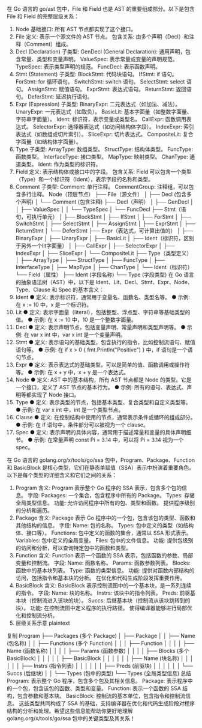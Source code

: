 在 Go 语言的 go/ast 包中，File 和 Field 也是 AST 的重要组成部分。以下是包含 File 和 Field 的完整层级关系：
1. Node
   基础接口: 所有 AST 节点都实现了这个接口。
2. File
   定义: 表示一个源文件的 AST 节点。
   包含关系:
   由多个声明（Decl）和注释（Comment）组成。
3. Decl (Declaration)
   子类型:
   GenDecl (General Declaration): 通用声明，包含常量、类型和变量声明。
   ValueSpec: 表示常量或变量的声明规范。
   TypeSpec: 表示类型声明的规范。
   FuncDecl: 表示函数声明。
4. Stmt (Statement)
   子类型:
   BlockStmt: 代码块语句。
   IfStmt: if 语句。
   ForStmt: for 循环语句。
   SwitchStmt: switch 语句。
   SelectStmt: select 语句。
   AssignStmt: 赋值语句。
   ExprStmt: 表达式语句。
   ReturnStmt: 返回语句。
   DeferStmt: 延迟执行语句。
5. Expr (Expression)
   子类型:
   BinaryExpr: 二元表达式（如加法、减法）。
   UnaryExpr: 一元表达式（如取负）。
   BasicLit: 基本字面量（如整数字面量、字符串字面量）。
   Ident: 标识符，表示变量或类型名。
   CallExpr: 函数调用表达式。
   SelectorExpr: 选择器表达式（如访问结构体字段）。
   IndexExpr: 索引表达式（如数组或切片索引）。
   SliceExpr: 切片表达式。
   CompositeLit: 复合字面量（如结构体字面量）。
6. Type
   子类型:
   ArrayType: 数组类型。
   StructType: 结构体类型。
   FuncType: 函数类型。
   InterfaceType: 接口类型。
   MapType: 映射类型。
   ChanType: 通道类型。
   Ident: 作为类型的标识符。
7. Field
   定义: 表示结构体或接口中的字段。
   包含关系:
   Field 可以包含一个类型（Type）和一个标识符（Ident），表示字段的名称和类型。
8. Comment
   子类型:
   Comment: 单行注释。
   CommentGroup: 注释组，可以包含多行注释。
   Node（顶层节点）
   ├── File（源文件）
   │    ├── Decl (包含多个声明)
   │    └── Comment (包含注释)
   ├── Decl（声明）
   │    ├── GenDecl
   │    │    ├── ValueSpec
   │    │    └── TypeSpec
   │    └── FuncDecl
   ├── Stmt（语句，可执行单元）
   │    ├── BlockStmt
   │    ├── IfStmt
   │    ├── ForStmt
   │    ├── SwitchStmt
   │    ├── SelectStmt
   │    ├── AssignStmt
   │    ├── ExprStmt
   │    ├── ReturnStmt
   │    └── DeferStmt
   ├── Expr（表达式，可计算出值的）
   │    ├── BinaryExpr
   │    ├── UnaryExpr
   │    ├── BasicLit
   │    ├── Ident（标识符，区别于另外一个lit字面量）
   │    ├── CallExpr
   │    ├── SelectorExpr
   │    ├── IndexExpr
   │    ├── SliceExpr
   │    └── CompositeLit
   ├── Type（类型定义）
   │    ├── ArrayType
   │    ├── StructType
   │    ├── FuncType
   │    ├── InterfaceType
   │    ├── MapType
   │    ├── ChanType
   │    └── Ident（标识符）
   └── Field（属性）
   ├── Ident (字段名称)
   └── Type (字段类型)
   在 Go 语言的抽象语法树（AST）中，以下是 Ident、Lit、Decl、Stmt、Expr、Node、Type、Clause 和 Spec 的基本含义：
1. Ident
   ● 定义: 表示标识符，通常用于变量名、函数名、类型名等。
   ● 示例: 在 x := 10 中，x 是一个标识符。
2. Lit
   ● 定义: 表示字面量（literal），包括整型、浮点型、字符串等基础类型的值。
   ● 示例: 在 x := 10 中，10 是一个整数字面量。
3. Decl
   ● 定义: 表示声明节点，包括变量声明、常量声明和类型声明等。
   ● 示例: 在 var x int 中，var x int 是一个变量声明。
4. Stmt
   ● 定义: 表示语句的基础类型，包含执行的指令，比如控制流语句、赋值语句等。
   ● 示例: 在 if x > 0 { fmt.Println("Positive") } 中，if 语句是一个语句节点。
5. Expr
   ● 定义: 表示表达式的基础类型，可以是简单的值、函数调用或操作符等。
   ● 示例: 在 x + y 中，x + y 是一个表达式。
6. Node
   ● 定义: AST 中的基本结构，所有 AST 节点都是 Node 的类型。它是一个接口，定义了 AST 节点的基本行为。
   ● 示例: 所有的语句、表达式、声明等都实现了 Node 接口。
7. Type
   ● 定义: 表示类型的节点，包括基本类型、复合类型和自定义类型等。
   ● 示例: 在 var x int 中，int 是一个类型节点。
8. Clause
   ● 定义: 在控制结构中使用的节点，通常表示条件或循环的组成部分。
   ● 示例: 在 if 语句中，条件部分可以被视为一个 clause。
9. Spec
   ● 定义: 表示声明的具体内容，通常用于描述常量和变量的具体声明细节。
   ● 示例: 在常量声明 const Pi = 3.14 中，可以将 Pi = 3.14 视为一个 spec。


在 Go 语言的 golang.org/x/tools/go/ssa 包中，Program、Package、Function 和 BasicBlock 是核心类型，它们在静态单赋值（SSA）表示中扮演着重要角色。以下是每个类型的详细含义和它们之间的关系：

1. Program
   含义: Program 表示整个 Go 程序的 SSA 表示，包含多个包的信息。
   字段:
   Packages: 一个集合，包含程序中所有的 Package。
   Types: 存储全局类型信息。
   功能:
   允许访问程序中所有的包、类型和函数。
   提供程序级别的分析和遍历。
2. Package
   含义: Package 表示 Go 程序中的一个包，包含该包的类型、函数和其他结构的信息。
   字段:
   Name: 包的名称。
   Types: 包中定义的类型（如结构体、接口等）。
   Functions: 包中定义的函数的集合，通常以 SSA 形式表示。
   Variables: 包中定义的全局变量。
   Files: 包中的文件信息。
   功能:
   提供包级别的访问和分析，可以查询特定包中的函数和类型。
3. Function
   含义: Function 表示一个函数的 SSA 表示，包括函数的参数、局部变量和控制流。
   字段:
   Name: 函数名称。
   Params: 函数参数列表。
   Blocks: 函数中的基本块列表。
   Type: 函数的类型信息。
   功能:
   提供对函数内部结构的访问，包括指令和基本块的分析。
   在优化和代码生成阶段发挥重要作用。
4. BasicBlock
   含义: BasicBlock 表示控制流图中的一个基本块，是一系列连续的指令。
   字段:
   Name: 块的名称。
   Instrs: 该块中的指令列表。
   Preds: 前驱基本块（控制流进入该块的块）。
   Succs: 后继基本块（控制流从该块跳转到的块）。
   功能:
   在控制流图中定义程序的执行路径。
   使得编译器能够进行局部优化和控制流分析。
5. 层级关系示意
   plaintext

复制
Program
├── Packages (多个 Package)
│    ├── Package
│    │    ├── Name (包名称)
│    │    ├── Functions (多个 Function)
│    │    │    ├── Function
│    │    │    │    ├── Name (函数名称)
│    │    │    │    ├── Params (函数参数)
│    │    │    │    ├── Blocks (多个 BasicBlock)
│    │    │    │    │    ├── BasicBlock
│    │    │    │    │    │    ├── Name (块名称)
│    │    │    │    │    │    ├── Instrs (指令列表)
│    │    │    │    │    │    ├── Preds (前驱块)
│    │    │    │    │    │    └── Succs (后继块)
│    │    └── Types (包中的类型)
└── Types (全局类型信息)
总结
Program: 表示整个 Go 程序，包含多个包及其相关信息。
Package: 表示程序中的一个包，包含该包的函数、类型和变量。
Function: 表示一个函数的 SSA 结构，包含参数和基本块。
BasicBlock: 控制流的基本单位，包含指令和控制流信息。
这些类型共同构成了 SSA 的基础，支持编译器在优化和代码生成阶段对程序结构的分析和处理。希望这些信息能帮助你更好地理解 golang.org/x/tools/go/ssa 包中的关键类型及其关系！